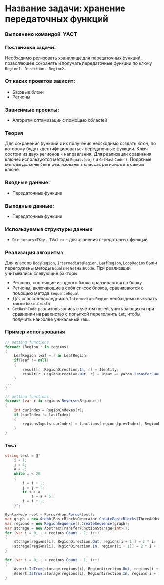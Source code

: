# Название задачи: хранение передаточных функций

### Выполнено командой: YACT

### Постановка задачи: 

Необходимо релизовать хранилище для передаточных функций, позволяющее сохранять и получать передаточные функции по ключу `Region1, Direction, Region2`. 

### От каких проектов зависит:

  - Базовые блоки
  - Регионы

### Зависимые проекты:

  - Алгоритм оптимизации с помощью областей

### Теория

Для сохранения функций и их получения необходимо создать ключ, по которому будут идентифицироваться передаточные функции. Ключ состоит из двух регионов и направления. Для реализации сравнения ключей используются методы `Equals(obj)` и `GetHashCode()`. Подобные методы должны быть реализованы в классах регионов и в самом ключе. 

### Входные данные:
 - Передаточные функции

### Выходные данные:
 - Передаточные функции

### Используемые структуры данных

- `Dictionary<TKey, TValue>` - для хранения передаточных функций

### Реализация алгоритма

Для классов `BodyRegion`, `IntermediateRegion`, `LeafRegion`, `LoopRegion` были перегружены методы `Equals` и `GetHashCode`. При реализации учитывались следующие факторы:

- Регионы, состоящие из одного блока сравниваются по блоку
- Регионы, включающие в себя список блоков, сравниваются с помощью метода `SequenceEqual`
- Для классов-наследников `IntermediateRegion` необходимо вызывать также `base.Equals`
- `GetHashCode` реализовывались с учетом полей, учитывающихся при сравнении на равенство с попыткой переполнить `int`, чтобы получить наиболее уникальный хеш.

### Пример использования

``` C#
// setting functions
foreach (Region r in regions)
{
    LeafRegion leaf = r as LeafRegion;
    if(leaf != null)
    {
        result[r, RegionDirection.In, r] = Identity;
        result[r, RegionDirection.Out, r] = input => param.TransferFunction(input, leaf.Block);
    }
...
}

// getting functions
foreach (var r in regions.Reverse<Region>())
{
    int curIndex = RegionIndexes[r];
    if (curIndex != lastIndex)
    {
        regionsInputs[curIndex] = functions[regions[prevIndex], RegionDirection.In, regions[curIndex]](regionsInputs[prevIndex]);
    }
}
```

### Тест
``` C#
string text = @"
    i = 1;
    j = 4;
    a = 2;
    while i < 20
    {  
        i = i + 1;
        j = j + 1;
        if i > a
            a = a + 5;
        i = i + 1;
    }";

SyntaxNode root = ParserWrap.Parse(text);
var graph = new Graph(BasicBlocksGenerator.CreateBasicBlocks(ThreeAddressCodeGenerator.CreateAndVisit(root).Program));
var regions = new RegionSequence().CreateSequence(graph);
var storage = new AbstractTransferFunctionStorage<int>();
for (var i = 0; i < regions.Count - 1; i++)
{
    storage[regions[i], RegionDirection.Out, regions[i + 1]] = 2 * i;
    storage[regions[i], RegionDirection.In, regions[i + 1]] = 2 * i + 1;
}

for (var i = 0; i < regions.Count - 1; i++)
{
    Assert.IsTrue(storage[regions[i], RegionDirection.Out, regions[i + 1]] == 2 * i);
    Assert.IsTrue(storage[regions[i], RegionDirection.In, regions[i + 1]] == 2 * i + 1);
}
```